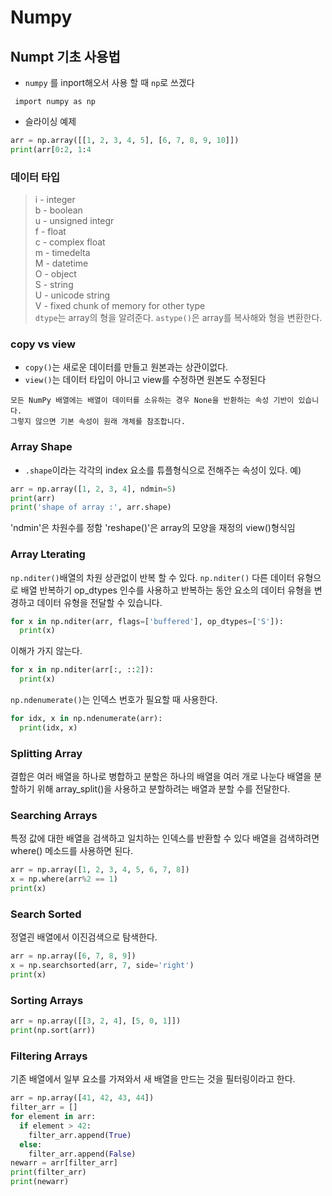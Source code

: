 # Numpy

## Numpt 기초 사용법
- `numpy` 를 inport해오서 사용 할 때 `np`로 쓰겠다
```
 import numpy as np
```
- 슬라이싱 예제
```python
arr = np.array([[1, 2, 3, 4, 5], [6, 7, 8, 9, 10]])
print(arr[0:2, 1:4
```
### 데이터 타입
> i - integer <br>
> b - boolean <br>
> u - unsigned integr<br>
> f - float<br>
> c - complex float<br>
> m - timedelta<br>
> M - datetime<br>
> O - object<br>
> S - string<br>
> U - unicode string<br>
> V - fixed chunk of memory for other type <br>
`dtype`는 array의 형을 알려준다. `astype()`은 array를 복사해와 형을 변환한다.

### copy vs view
  - `copy()`는 새로운 데이터를 만들고 원본과는 상관이없다.
  - `view()`는 데이터 타입이 아니고 view를 수정하면 원본도 수정된다
```
모든 NumPy 배열에는 배열이 데이터를 소유하는 경우 None을 반환하는 속성 기반이 있습니다.
그렇지 않으면 기본 속성이 원래 개체를 참조합니다.
```
### Array Shape
  - `.shape`이라는 각각의 index 요소를 튜플형식으로 전해주는 속성이 있다.
  예)  
```python
arr = np.array([1, 2, 3, 4], ndmin=5)
print(arr)
print('shape of array :', arr.shape)
```
'ndmin'은 차원수를 정함
'reshape()'은 array의 모양을 재정의 view()형식임

### Array Lterating 

`np.nditer()`배열의 차원 상관없이 반복 할 수 있다.
`np.nditer()` 다른 데이터 유형으로 배열 반복하기 op_dtypes 인수를 사용하고 반복하는 동안 요소의 데이터 유형을 변경하고 데이터 유형을 전달할 수 있습니다.
```python
for x in np.nditer(arr, flags=['buffered'], op_dtypes=['S']):
  print(x)
```
이해가 가지 않는다.
```python
for x in np.nditer(arr[:, ::2]):
  print(x)
```
`np.ndenumerate()`는 인덱스 번호가 필요할 때 사용한다.
```python
for idx, x in np.ndenumerate(arr):
  print(idx, x) 
```

### Splitting Array
결합은 여러 배열을 하나로 병합하고 분할은 하나의 배열을 여러 개로 나눈다
배열을 분할하기 위해 array_split()을 사용하고 분할하려는 배열과 분할 수를 전달한다.

### Searching Arrays
특정 값에 대한 배열을 검색하고 일치하는 인덱스를 반환할 수 있다
배열을 검색하려면 where() 메소드를 사용하면 된다.
```python
arr = np.array([1, 2, 3, 4, 5, 6, 7, 8])
x = np.where(arr%2 == 1)
print(x)
```

### Search Sorted
정열괸 배열에서 이진검색으로 탐색한다.
```python
arr = np.array([6, 7, 8, 9])
x = np.searchsorted(arr, 7, side='right')
print(x)
```

### Sorting Arrays
```python
arr = np.array([[3, 2, 4], [5, 0, 1]])
print(np.sort(arr))
```

### Filtering Arrays
기존 배열에서 일부 요소를 가져와서 새 배열을 만드는 것을 필터링이라고 한다.
```python
arr = np.array([41, 42, 43, 44])
filter_arr = []
for element in arr:
  if element > 42:
    filter_arr.append(True)
  else:
    filter_arr.append(False)
newarr = arr[filter_arr]
print(filter_arr)
print(newarr)
```
